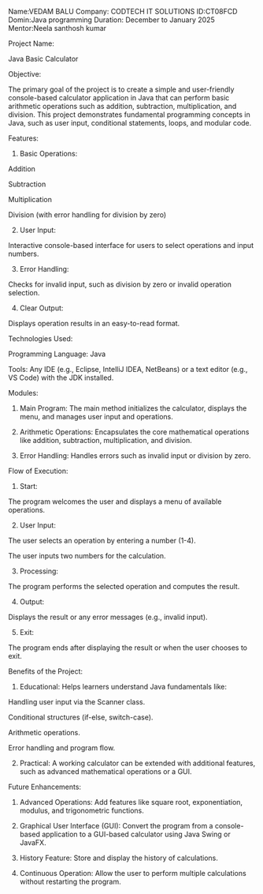 Name:VEDAM BALU
Company: CODTECH IT SOLUTIONS 
ID:CT08FCD
Domin:Java programming 
Duration: December to January 2025
Mentor:Neela santhosh kumar 





Project Name:

Java Basic Calculator



Objective:

The primary goal of the project is to create a simple and user-friendly console-based calculator application in Java that can perform basic arithmetic operations such as addition, subtraction, multiplication, and division. This project demonstrates fundamental programming concepts in Java, such as user input, conditional statements, loops, and modular code.


Features:

1. Basic Operations:

Addition

Subtraction

Multiplication

Division (with error handling for division by zero)



2. User Input:

Interactive console-based interface for users to select operations and input numbers.



3. Error Handling:

Checks for invalid input, such as division by zero or invalid operation selection.



4. Clear Output:

Displays operation results in an easy-to-read format.



Technologies Used:

Programming Language: Java

Tools: Any IDE (e.g., Eclipse, IntelliJ IDEA, NetBeans) or a text editor (e.g., VS Code) with the JDK installed.



Modules:

1. Main Program:
The main method initializes the calculator, displays the menu, and manages user input and operations.


2. Arithmetic Operations:
Encapsulates the core mathematical operations like addition, subtraction, multiplication, and division.


3. Error Handling:
Handles errors such as invalid input or division by zero.



Flow of Execution:

1. Start:

The program welcomes the user and displays a menu of available operations.



2. User Input:

The user selects an operation by entering a number (1-4).

The user inputs two numbers for the calculation.



3. Processing:

The program performs the selected operation and computes the result.



4. Output:

Displays the result or any error messages (e.g., invalid input).



5. Exit:

The program ends after displaying the result or when the user chooses to exit.


Benefits of the Project:

1. Educational:
Helps learners understand Java fundamentals like:

Handling user input via the Scanner class.

Conditional structures (if-else, switch-case).

Arithmetic operations.

Error handling and program flow.



2. Practical:
A working calculator can be extended with additional features, such as advanced mathematical operations or a GUI.



Future Enhancements:

1. Advanced Operations:
Add features like square root, exponentiation, modulus, and trigonometric functions.


2. Graphical User Interface (GUI):
Convert the program from a console-based application to a GUI-based calculator using Java Swing or JavaFX.


3. History Feature:
Store and display the history of calculations.


4. Continuous Operation:
Allow the user to perform multiple calculations without restarting the program.


